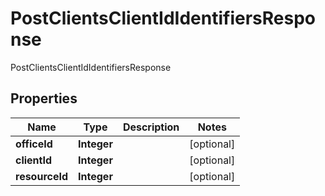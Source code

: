 

# PostClientsClientIdIdentifiersResponse

PostClientsClientIdIdentifiersResponse
## Properties

Name | Type | Description | Notes
------------ | ------------- | ------------- | -------------
**officeId** | **Integer** |  |  [optional]
**clientId** | **Integer** |  |  [optional]
**resourceId** | **Integer** |  |  [optional]



